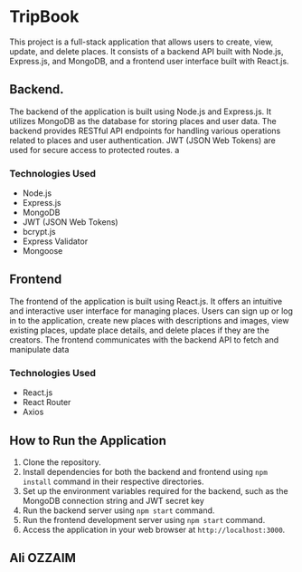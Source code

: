 # TripBook


This project is a full-stack application that allows users to create, view, update, and delete places. It consists of a backend API built with Node.js, Express.js, and MongoDB, and a frontend user interface built with React.js.

## Backend.

The backend of the application is built using Node.js and Express.js. It utilizes MongoDB as the database for storing places and user data. The backend provides RESTful API endpoints for handling various operations related to places and user authentication. JWT (JSON Web Tokens) are used for secure access to protected routes.
a
### Technologies Used

- Node.js
- Express.js
- MongoDB
- JWT (JSON Web Tokens)
- bcrypt.js
- Express Validator
- Mongoose

## Frontend

The frontend of the application is built using React.js. It offers an intuitive and interactive user interface for managing places. Users can sign up or log in to the application, create new places with descriptions and images, view existing places, update place details, and delete places if they are the creators. The frontend communicates with the backend API to fetch and manipulate data

### Technologies Used

- React.js
- React Router
- Axios

## How to Run the Application

1. Clone the repository.
2. Install dependencies for both the backend and frontend using `npm install` command in their respective directories.
3. Set up the environment variables required for the backend, such as the MongoDB connection string and JWT secret key
4. Run the backend server using `npm start` command.
5. Run the frontend development server using `npm start` command.
6. Access the application in your web browser at `http://localhost:3000`.

## Ali OZZAIM
